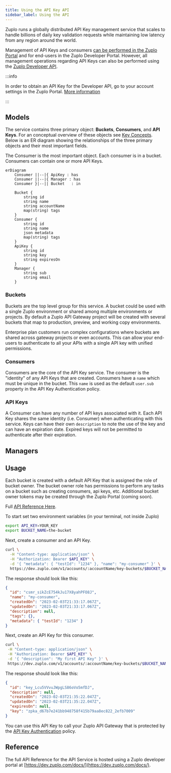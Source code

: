 ```yaml
---
title: Using the API Key API
sidebar_label: Using the API
---
```


Zuplo runs a globally distributed API Key management service that scales to
handle billions of daily key validation requests while maintaining low latency
from any region around the world.

Management of API Keys and consumers
[can be performed in the Zuplo Portal](./api-key-management.md) and for
end-users in the Zuplo Developer Portal. However, all management operations
regarding API Keys can also be performed using the
[Zuplo Developer API](https://dev.zuplo.com).

:::info

In order to obtain an API Key for the Developer API, go to your account settings
in the Zuplo Portal. [More information](https://dev.zuplo.com/docs/routes/index)

:::

## Models

The service contains three primary object: **Buckets**, **Consumers**, and **API
Keys**. For an conceptual overview of these objects see
[Key Concepts](./api-key-management.md#key-concepts). Below is an ER diagram
showing the relationships of the three primary objects and their most important
fields.

The Consumer is the most important object. Each consumer is in a bucket.
Consumers can contain one or more API Keys.

```mermaid
erDiagram
    Consumer ||--|{ ApiKey : has
    Consumer ||--|{ Manager : has
    Consumer }|--|| Bucket   : in

    Bucket {
        string id
        string name
        string accountName
        map(string) tags
    }
    Consumer {
        string id
        string name
        json metadata
        map(string) tags
    }
    ApiKey {
        string id
        string key
        string expiresOn
    }
    Manager {
        string sub
        string email
    }
```

### Buckets

Buckets are the top level group for this service. A bucket could be used with a
single Zuplo environment or shared among multiple environments or projects. By
default a Zuplo API Gateway project will be created with several buckets that
map to production, preview, and working copy environments.

Enterprise plan customers run complex configurations where buckets are shared
across gateway projects or even accounts. This can allow your end-users to
authenticate to all your APIs with a single API key with unified permissions.

### Consumers

Consumers are the core of the API Key service. The consumer is the "identity" of
any API Keys that are created. Consumers have a `name` which must be unique in
the bucket. This `name` is used as the default `user.sub` property in the API
Key Authentication policy.

### API Keys

A Consumer can have any number of API keys associated with it. Each API Key
shares the same identity (i.e. Consumer) when authenticating with this service.
Keys can have their own `description` to note the use of the key and can have an
expiration date. Expired keys will not be permitted to authenticate after their
expiration.

## Managers

## Usage

Each bucket is created with a default API Key that is assigned the role of
bucket owner. The bucket owner role has permissions to perform any tasks on a
bucket such as creating consumers, api keys, etc. Additional bucket owner tokens
may be created through the Zuplo Portal (coming soon).

Full [API Reference Here](https://dev.zuplo.com).

To start set two environment variables (in your terminal, not inside Zuplo)

```bash
export API_KEY=YOUR_KEY
export BUCKET_NAME=the-bucket
```

Next, create a consumer and an API Key.

```bash
curl \
  -H "Content-type: application/json" \
  -H "Authorization: Bearer $API_KEY" \
  -d '{ "metadata": { "testId": "1234" }, "name": "my-consumer" }' \
  https://dev.zuplo.com/v1/accounts/:accountName/key-buckets/$BUCKET_NAME/consumers
```

The response should look like this:

```json
{
  "id": "csmr_sikZcE754kJu17X8yahPFO8J",
  "name": "my-consumer",
  "createdOn": "2023-02-03T21:33:17.067Z",
  "updatedOn": "2023-02-03T21:33:17.067Z",
  "description": null,
  "tags": {},
  "metadata": { "testId": "1234" }
}
```

Next, create an API Key for this consumer.

```bash
curl \
 -H "Content-type: application/json" \
 -H "Authorization: Bearer $API_KEY" \
 -d '{ "description": "My first API Key" }' \
 https://dev.zuplo.com/v1/accounts/:accountName/key-buckets/$BUCKET_NAME/consumers/my-consumer/keys
```

The response should look like this:

```json
{
  "id": "key_Lcu5VVvuJWpgLS86oVo5mfDJ",
  "description": null,
  "createdOn": "2023-02-03T21:35:22.047Z",
  "updatedOn": "2023-02-03T21:35:22.047Z",
  "expiresOn": null,
  "key": "zpka_d67b7e241bb948758f415b79aa8ec822_2efb7009"
}
```

You can use this API Key to call your Zuplo API Gateway that is protected by the
[API Key Authentication](/docs/policies/api-key-inbound) policy.

## Reference

The full API Reference for the API Service is hosted using a Zuplo developer
portal at [https://dev.zuplo.com/docs/](https://dev.zuplo.com/docs/).
